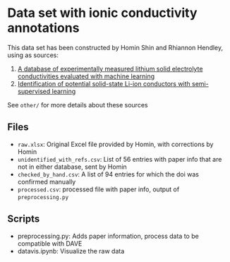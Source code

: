 # Data set with ionic conductivity annotations

This data set has been constructed by Homin Shin and Rhiannon Hendley, using as sources:

1. [A database of experimentally measured lithium solid electrolyte conductivities evaluated with machine learning](https://www.nature.com/articles/s41524-022-00951-z) 
2. [Identification of potential solid-state Li-ion conductors with semi-supervised learning](https://pubs.rsc.org/en/content/articlelanding/2023/ee/d2ee03499a)

See `other/` for more details about these sources

## Files

- `raw.xlsx`: Original Excel file provided by Homin, with corrections by Homin
- `unidentified_with_refs.csv`: List of 56 entries with paper info that are not in either database, sent by Homin
- `checked_by_hand.csv`: A list of 94 entries for which the doi was confirmed manually
- `processed.csv`: processed file with paper info, output of `preprocessing.py`

## Scripts
- preprocessing.py: Adds paper information, process data to be compatible with DAVE
- datavis.ipynb: Visualize the raw data